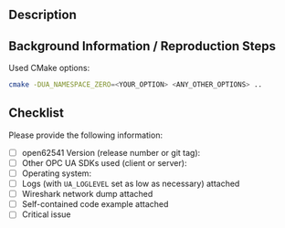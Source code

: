 <!--
!ATTENTION!
Please read the following page carefully and provide us with all the
information requested:
https://github.com/open62541/open62541/wiki/Writing-Good-Issue-Reports

Use Github Markdown to format your text:
https://help.github.com/articles/basic-writing-and-formatting-syntax/

Fill out the sections and checklist below (add text at the end of each line).

!ATTENTION!
--------------------------------------------------------------------------------
-->

## Description

## Background Information / Reproduction Steps



Used CMake options:

<!-- 

Include all CMake options here, which you modified or used for your build.

If you are using cmake-gui, go to "Tools > Show my Changes" and paste the content of "Command Line Options"

On the command line use `cmake -L` (or `cmake -LA` if you changed advanced variables)
-->

```bash
cmake -DUA_NAMESPACE_ZERO=<YOUR_OPTION> <ANY_OTHER_OPTIONS> ..
```

## Checklist

Please provide the following information:

 - [ ] open62541 Version (release number or git tag):
 - [ ] Other OPC UA SDKs used (client or server): 
 - [ ] Operating system:
 - [ ] Logs (with `UA_LOGLEVEL` set as low as necessary) attached
 - [ ] Wireshark network dump attached
 - [ ] Self-contained code example attached
 - [ ] Critical issue
